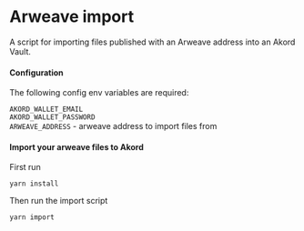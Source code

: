 # Arweave import

A script for importing files published with an Arweave address into an Akord Vault.

#### Configuration
The following config env variables are required:

`AKORD_WALLET_EMAIL`\
`AKORD_WALLET_PASSWORD`\
`ARWEAVE_ADDRESS` - arweave address to import files from

#### Import your arweave files to Akord
First run
```
yarn install
```

Then run the import script
```
yarn import
```
